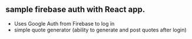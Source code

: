## sample firebase auth with React app.

* Uses Google Auth from Firebase to log in
* simple quote generator (ability to generate and post quotes after login)
